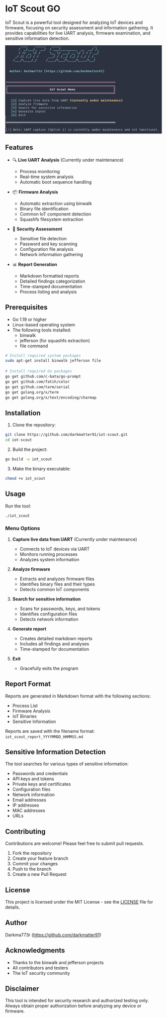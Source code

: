 # IoT Scout GO

IoT Scout is a powerful tool designed for analyzing IoT devices and firmware, focusing on security assessment and information gathering. It provides capabilities for live UART analysis, firmware examination, and sensitive information detection.

![IoT Scout Banner](images/iotscout-go.png)

## Features

- 🔍 **Live UART Analysis** (Currently under maintenance)
  - Process monitoring
  - Real-time system analysis
  - Automatic boot sequence handling

- 📦 **Firmware Analysis**
  - Automatic extraction using binwalk
  - Binary file identification
  - Common IoT component detection
  - Squashfs filesystem extraction

- 🔐 **Security Assessment**
  - Sensitive file detection
  - Password and key scanning
  - Configuration file analysis
  - Network information gathering

- 📊 **Report Generation**
  - Markdown formatted reports
  - Detailed findings categorization
  - Time-stamped documentation
  - Process listing and analysis

## Prerequisites

- Go 1.19 or higher
- Linux-based operating system
- The following tools installed:
  - binwalk
  - jefferson (for squashfs extraction)
  - file command

```bash
# Install required system packages
sudo apt-get install binwalk jefferson file

# Install required Go packages
go get github.com/c-bata/go-prompt
go get github.com/fatih/color
go get github.com/tarm/serial
go get golang.org/x/term
go get golang.org/x/text/encoding/charmap
```

## Installation

1. Clone the repository:
```bash
git clone https://github.com/darkmatter91/iot-scout.git
cd iot-scout
```

2. Build the project:
```bash
go build -o iot_scout
```

3. Make the binary executable:
```bash
chmod +x iot_scout
```

## Usage

Run the tool:
```bash
./iot_scout
```

### Menu Options

1. **Capture live data from UART** (Currently under maintenance)
   - Connects to IoT devices via UART
   - Monitors running processes
   - Analyzes system information

2. **Analyze firmware**
   - Extracts and analyzes firmware files
   - Identifies binary files and their types
   - Detects common IoT components

3. **Search for sensitive information**
   - Scans for passwords, keys, and tokens
   - Identifies configuration files
   - Detects network information

4. **Generate report**
   - Creates detailed markdown reports
   - Includes all findings and analyses
   - Time-stamped for documentation

5. **Exit**
   - Gracefully exits the program

## Report Format

Reports are generated in Markdown format with the following sections:

- Process List
- Firmware Analysis
- IoT Binaries
- Sensitive Information

Reports are saved with the filename format: `iot_scout_report_YYYYMMDD_HHMMSS.md`

## Sensitive Information Detection

The tool searches for various types of sensitive information:

- Passwords and credentials
- API keys and tokens
- Private keys and certificates
- Configuration files
- Network information
- Email addresses
- IP addresses
- MAC addresses
- URLs

## Contributing

Contributions are welcome! Please feel free to submit pull requests.

1. Fork the repository
2. Create your feature branch
3. Commit your changes
4. Push to the branch
5. Create a new Pull Request

## License

This project is licensed under the MIT License - see the [LICENSE](LICENSE) file for details.

## Author

Darkma773r (https://github.com/darkmatter91)

## Acknowledgments

- Thanks to the binwalk and jefferson projects
- All contributors and testers
- The IoT security community

## Disclaimer

This tool is intended for security research and authorized testing only. Always obtain proper authorization before analyzing any device or firmware.


